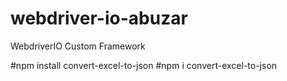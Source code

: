 # webdriver-io-abuzar
WebdriverIO Custom Framework

#npm install convert-excel-to-json
#npm i convert-excel-to-json
